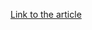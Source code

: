 [Link to the article](https://www.bleepingcomputer.com/news/security/bootkitty-uefi-malware-exploits-logofail-to-infect-linux-systems/)

